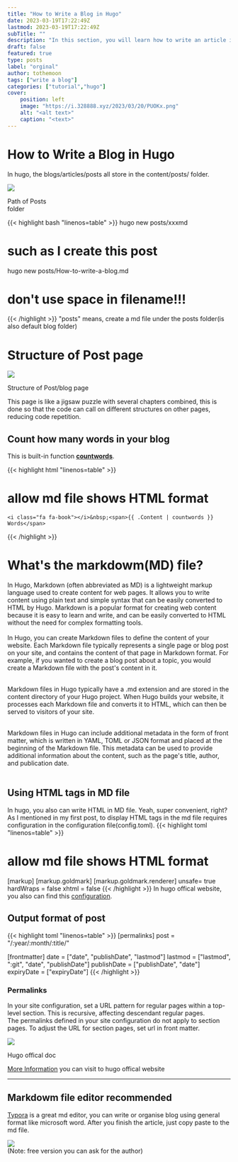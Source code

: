 ```yaml
---
title: "How to Write a Blog in Hugo"
date: 2023-03-19T17:22:49Z
lastmod: 2023-03-19T17:22:49Z
subTitle: ""
description: "In this section, you will learn how to write an article in hugo, and what's the markdowm file"
draft: false
featured: true
type: posts
label: "orginal"
author: tothemoon
tags: ["write a blog"]
categories: ["tutorial","hugo"]
cover:
    position: left
    image: "https://i.328888.xyz/2023/03/20/PUOKx.png"
    alt: "<alt text>"
    caption: "<text>"
---
```


# How to Write a Blog in Hugo
In hugo, the blogs/articles/posts all store in the content/posts/ folder.

<div class="polaroid" style="width:20%" >
   <a data-fancybox="gallery" data-src="https://i.328888.xyz/2023/03/20/PU83L.png">
        <img src="https://i.328888.xyz/2023/03/20/PU83L.png"/>
    </a>
  <div class="container">
    <p> Path of Posts folder </p>
  </div>
</div>

{{< highlight bash "linenos=table" >}}
hugo new posts/xxxmd
# such as I create this post
hugo new posts/How-to-write-a-blog.md
# don't use space in filename!!!
{{< /highlight >}}
"posts" means, create a md file under the posts folder(is also default blog folder)


# Structure of Post page

<div class="polaroid" style="width:100%" >
   <a data-fancybox="gallery" data-src="https://i.328888.xyz/2023/03/20/PUsnA.png">
        <img src="https://i.328888.xyz/2023/03/20/PUsnA.png"/>
    </a>
  <div class="container">
    <p> Structure of Post/blog page </p>
  </div>
</div>

This page is like a jigsaw puzzle with several chapters combined, this is done so that the code can call on different structures on other pages, reducing code repetition.


                


## Count how many words in your blog

This is built-in function [**countwords**](https://gohugo.io/functions/countwords/).

{{< highlight html "linenos=table" >}}
# allow md file shows HTML format
    <i class="fa fa-book"></i>&nbsp;<span>{{ .Content | countwords }} Words</span>
{{< /highlight >}}




# What's the markdowm(MD) file?

In Hugo, Markdown (often abbreviated as MD) is a lightweight markup language used to create content for web pages. It allows you to write content using plain text and simple syntax that can be easily converted to HTML by Hugo. Markdown is a popular format for creating web content because it is easy to learn and write, and can be easily converted to HTML without the need for complex formatting tools. <br>
<br>
In Hugo, you can create Markdown files to define the content of your website. Each Markdown file typically represents a single page or blog post on your site, and contains the content of that page in Markdown format. For example, if you wanted to create a blog post about a topic, you would create a Markdown file with the post's content in it. <br><br>

Markdown files in Hugo typically have a .md extension and are stored in the content directory of your Hugo project. When Hugo builds your website, it processes each Markdown file and converts it to HTML, which can then be served to visitors of your site. <br><br>

Markdown files in Hugo can include additional metadata in the form of front matter, which is written in YAML, TOML or JSON format and placed at the beginning of the Markdown file. This metadata can be used to provide additional information about the content, such as the page's title, author, and publication date. <br><br>

## Using HTML tags in MD file
In hugo, you also can write HTML in MD file. Yeah, super convenient, right? As I mentioned in my first post, to display HTML tags in the md file requires configuration in the configuration file(config.toml).
{{< highlight toml "linenos=table" >}}
# allow md file shows HTML format
[markup]
  [markup.goldmark]
    [markup.goldmark.renderer]
      unsafe= true
      hardWraps = false
      xhtml = false
{{< /highlight >}}
In hugo offical website, you also can find this [configuration](https://gohugo.io/getting-started/configuration-markup/#goldmark).

## Output format of post
{{< highlight toml "linenos=table" >}}
[permalinks]
  post = "/:year/:month/:title/"

[frontmatter]
  date = ["date", "publishDate", "lastmod"]
  lastmod = ["lastmod", ":git", "date", "publishDate"]
  publishDate = ["publishDate", "date"]
  expiryDate = ["expiryDate"]
{{< /highlight >}}

### Permalinks
In your site configuration, set a URL pattern for regular pages within a top-level section. This is recursive, affecting descendant regular pages.
<br>
The permalinks defined in your site configuration do not apply to section pages. To adjust the URL for section pages, set url in front matter.
<div class="polaroid" style="width:70%" >
   <a data-fancybox="gallery" data-src="https://i.328888.xyz/2023/03/20/PUGQX.png">
        <img src="https://i.328888.xyz/2023/03/20/PUGQX.png"/>
    </a>
  <div class="container">
    <p> Hugo offical doc </p>
  </div>
</div>

[More Information](https://gohugo.io/content-management/urls/#permalinks) you can visit to hugo offical website




---

## Markdowm file editor recommended
[Typora](https://typora.io/) is a great md editor, you can write or organise blog using general format like microsoft word. After you finish the article, just copy paste to the md file.
<div class="polaroid" style="width:70%" >
   <a data-fancybox="gallery" data-src="https://i.328888.xyz/2023/03/20/PUcQy.png">
        <img src="https://i.328888.xyz/2023/03/20/PUcQy.png"/>
    </a>
</div>
(Note: free version you can ask for the author)
